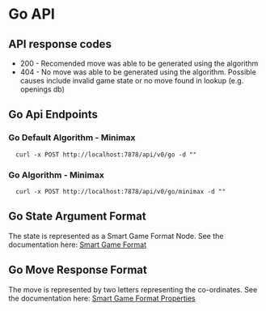 # Go API

## API response codes

* 200 - Recomended move was able to be generated using the algorithm
* 404 - No move was able to be generated using the algorithm. Possible causes include invalid game state or no move found in lookup (e.g. openings db)

## Go Api Endpoints

### Go Default Algorithm - Minimax 

```
  curl -x POST http://localhost:7878/api/v0/go -d ""
```

### Go Algorithm - Minimax

```
  curl -x POST http://localhost:7878/api/v0/go/minimax -d ""
```

## Go State Argument Format

The state is represented as a Smart Game Format Node. See the documentation here: [Smart Game Format](https://www.red-bean.com/sgf/)

## Go Move Response Format

The move is represented by two letters representing the co-ordinates. See the documentation here: [Smart Game Format Properties](https://www.red-bean.com/sgf/go.html)

